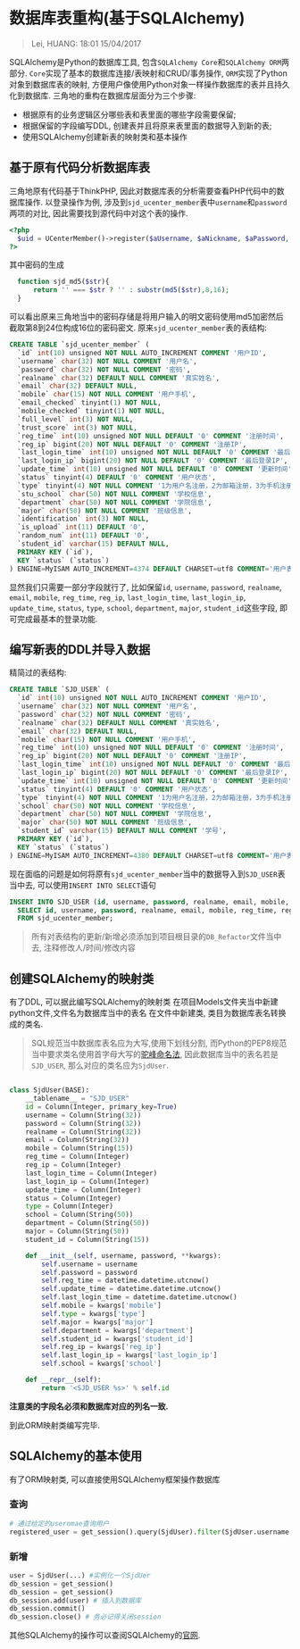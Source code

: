 # 数据库表重构(基于SQLAlchemy)
> Lei, HUANG: 18:01 15/04/2017

SQLAlchemy是Python的数据库工具, 包含`SQLAlchemy Core`和`SQLAlchemy ORM`两部分. `Core`实现了基本的数据库连接/表映射和CRUD/事务操作, `ORM`实现了Python对象到数据库表的映射, 方便用户像使用Python对象一样操作数据库的表并且持久化到数据库. 三角地的重构在数据库层面分为三个步骤:
- 根据原有的业务逻辑区分哪些表和表里面的哪些字段需要保留;
- 根据保留的字段编写DDL, 创建表并且将原来表里面的数据导入到新的表;
- 使用SQLAlchemy创建新表的映射类和基本操作

## 基于原有代码分析数据库表
三角地原有代码基于ThinkPHP, 因此对数据库表的分析需要查看PHP代码中的数据库操作. 
以登录操作为例, 涉及到`sjd_ucenter_member`表中`username`和`password`两项的对比, 因此需要找到源代码中对这个表的操作.

```php
<?php
  $uid = UCenterMember()->register($aUsername, $aNickname, $aPassword, $email, $mobile,$aUnType,$addregisterinfo); 
?>
```

其中密码的生成
```php
  function sjd_md5($str){    
      return '' === $str ? '' : substr(md5($str),8,16);
  }
```
可以看出原来三角地当中的密码存储是将用户输入的明文密码使用md5加密然后截取第8到24位构成16位的密码密文.
原来`sjd_ucenter_member`表的表结构:
```sql
CREATE TABLE `sjd_ucenter_member` (
  `id` int(10) unsigned NOT NULL AUTO_INCREMENT COMMENT '用户ID',
  `username` char(32) NOT NULL COMMENT '用户名',
  `password` char(32) NOT NULL COMMENT '密码',
  `realname` char(32) DEFAULT NULL COMMENT '真实姓名',
  `email` char(32) DEFAULT NULL,
  `mobile` char(15) NOT NULL COMMENT '用户手机',
  `email_checked` tinyint(1) NOT NULL,
  `mobile_checked` tinyint(1) NOT NULL,
  `full_level` int(3) NOT NULL,
  `trust_score` int(3) NOT NULL,
  `reg_time` int(10) unsigned NOT NULL DEFAULT '0' COMMENT '注册时间',
  `reg_ip` bigint(20) NOT NULL DEFAULT '0' COMMENT '注册IP',
  `last_login_time` int(10) unsigned NOT NULL DEFAULT '0' COMMENT '最后登录时间',
  `last_login_ip` bigint(20) NOT NULL DEFAULT '0' COMMENT '最后登录IP',
  `update_time` int(10) unsigned NOT NULL DEFAULT '0' COMMENT '更新时间',
  `status` tinyint(4) DEFAULT '0' COMMENT '用户状态',
  `type` tinyint(4) NOT NULL COMMENT '1为用户名注册，2为邮箱注册，3为手机注册',
  `stu_school` char(50) NOT NULL COMMENT '学校信息',
  `department` char(50) NOT NULL COMMENT '学院信息',
  `major` char(50) NOT NULL COMMENT '班级信息',
  `identification` int(3) NOT NULL,
  `is_upload` int(11) DEFAULT '0',
  `random_num` int(11) DEFAULT '0',
  `student_id` varchar(15) DEFAULT NULL,
  PRIMARY KEY (`id`),
  KEY `status` (`status`)
) ENGINE=MyISAM AUTO_INCREMENT=4374 DEFAULT CHARSET=utf8 COMMENT='用户表'
```
显然我们只需要一部分字段就行了, 比如保留`id`, `username`, `password`, `realname`, `email`, `mobile`, `reg_time`, `reg_ip`, `last_login_time`, `last_login_ip`, `update_time`, `status`, `type`, `school`, `department`, `major`, `student_id`这些字段, 即可完成最基本的登录功能. 




## 编写新表的DDL并导入数据
精简过的表结构:
```sql
CREATE TABLE `SJD_USER` (
  `id` int(10) unsigned NOT NULL AUTO_INCREMENT COMMENT '用户ID',
  `username` char(32) NOT NULL COMMENT '用户名',
  `password` char(32) NOT NULL COMMENT '密码',
  `realname` char(32) DEFAULT NULL COMMENT '真实姓名',
  `email` char(32) DEFAULT NULL,
  `mobile` char(15) NOT NULL COMMENT '用户手机',
  `reg_time` int(10) unsigned NOT NULL DEFAULT '0' COMMENT '注册时间',
  `reg_ip` bigint(20) NOT NULL DEFAULT '0' COMMENT '注册IP',
  `last_login_time` int(10) unsigned NOT NULL DEFAULT '0' COMMENT '最后登录时间',
  `last_login_ip` bigint(20) NOT NULL DEFAULT '0' COMMENT '最后登录IP',
  `update_time` int(10) unsigned NOT NULL DEFAULT '0' COMMENT '更新时间',
  `status` tinyint(4) DEFAULT '0' COMMENT '用户状态',
  `type` tinyint(4) NOT NULL COMMENT '1为用户名注册，2为邮箱注册，3为手机注册',
  `school` char(50) NOT NULL COMMENT '学校信息',
  `department` char(50) NOT NULL COMMENT '学院信息',
  `major` char(50) NOT NULL COMMENT '班级信息',
  `student_id` varchar(15) DEFAULT NULL COMMENT '学号',
  PRIMARY KEY (`id`),
  KEY `status` (`status`)
) ENGINE=MyISAM AUTO_INCREMENT=4380 DEFAULT CHARSET=utf8 COMMENT='用户表'
```

现在面临的问题是如何将原有`sjd_ucenter_member`当中的数据导入到`SJD_USER`表当中去, 可以使用`INSERT INTO SELECT`语句

```sql
INSERT INTO SJD_USER (id, username, password, realname, email, mobile, reg_time, reg_ip, last_login_time, last_login_ip, update_time, status, type, school, department, major, student_id)
  SELECT id, username, password, realname, email, mobile, reg_time, reg_ip, last_login_time, last_login_ip, update_time, status, type, stu_school, department, major, student_id
  FROM sjd_ucenter_member;
```
> 所有对表结构的更新/新增必须添加到项目根目录的`DB_Refactor`文件当中去, 注释修改人/时间/修改内容

## 创建SQLAlchemy的映射类
有了DDL, 可以据此编写SQLAlchemy的映射类
在项目Models文件夹当中新建python文件,文件名为数据库当中的表名
在文件中新建类, 类目为数据库表名转换成的类名.
> SQL规范当中数据库表名应为大写,使用下划线分割, 而Python的PEP8规范当中要求类名使用首字母大写的[驼峰命名法](https://en.wikipedia.org/wiki/Camel_case), 因此数据库当中的表名若是`SJD_USER`, 那么对应的类名应为`SjdUser`. 
```python

class SjdUser(BASE):
    __tablename__ = "SJD_USER"
    id = Column(Integer, primary_key=True)
    username = Column(String(32))
    password = Column(String(32))
    realname = Column(String(32))
    email = Column(String(32))
    mobile = Column(String(15))
    reg_time = Column(Integer)
    reg_ip = Column(Integer)
    last_login_time = Column(Integer)
    last_login_ip = Column(Integer)
    update_time = Column(Integer)
    status = Column(Integer)
    type = Column(Integer)
    school = Column(String(50))
    department = Column(String(50))
    major = Column(String(50))
    student_id = Column(String(15))

    def __init__(self, username, password, **kwargs):
        self.username = username
        self.password = password
        self.reg_time = datetime.datetime.utcnow()
        self.update_time = datetime.datetime.utcnow()
        self.last_login_time = datetime.datetime.utcnow()
        self.mobile = kwargs['mobile']
        self.type = kwargs['type']
        self.major = kwargs['major']
        self.department = kwargs['department']
        self.student_id = kwargs['student_id']
        self.reg_ip = kwargs['reg_ip']
        self.last_login_ip = kwargs['last_login_ip']
        self.school = kwargs['school']

    def __repr__(self):
        return '<SJD_USER %s>' % self.id

```

**注意类的字段名必须和数据库对应的列名一致.**

到此ORM映射类编写完毕.


## SQLAlchemy的基本使用

有了ORM映射类, 可以直接使用SQLAlchemy框架操作数据库

### 查询
```python
# 通过给定的usernmae查询用户
registered_user = get_session().query(SjdUser).filter(SjdUser.username == username).first()
```

### 新增
```python
user = SjdUser(...) #实例化一个SjdUer
db_session = get_session()
db_session = get_session()
db_session.add(user) # 插入到数据库
db_session.commit()
db_session.close() # 务必记得关闭session
```

其他SQLAlchemy的操作可以查阅SQLAlchemy的[官网](https://www.sqlalchemy.org/).
